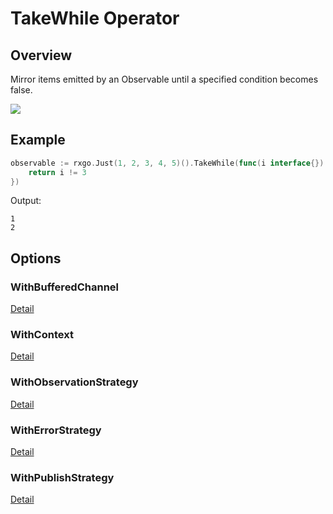 # TakeWhile Operator

## Overview

Mirror items emitted by an Observable until a specified condition becomes false.

![](http://reactivex.io/documentation/operators/images/takeWhile.c.png)

## Example

```go
observable := rxgo.Just(1, 2, 3, 4, 5)().TakeWhile(func(i interface{}) bool {
	return i != 3
})
```

Output:

```
1
2
```

## Options

### WithBufferedChannel

[Detail](options.md#withbufferedchannel)

### WithContext

[Detail](options.md#withcontext)

### WithObservationStrategy

[Detail](options.md#withobservationstrategy)

### WithErrorStrategy

[Detail](options.md#witherrorstrategy)

### WithPublishStrategy

[Detail](options.md#withpublishstrategy)